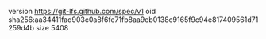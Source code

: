 version https://git-lfs.github.com/spec/v1
oid sha256:aa34411fad903c0a8f6fe71fb8aa9eb0138c9165f9c94e817409561d71259d4b
size 5408
